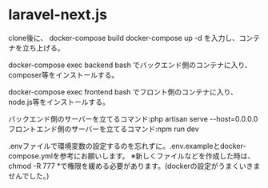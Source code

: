# laravel-next.js
clone後に、
docker-compose build
docker-compose up -d
を入力し、コンテナを立ち上げる。

docker-compose exec backend bash
でバックエンド側のコンテナに入り、
composer等をインストールする。

docker-compose exec frontend bash
でフロント側のコンテナに入り、
node.js等をインストールする。

バックエンド側のサーバーを立てるコマンド:php artisan serve --host=0.0.0.0
フロントエンド側のサーバーを立てるコマンド:npm run dev

.envファイルで環境変数の設定するのを忘れずに。.env.exampleとdocker-compose.ymlを参考にお願いします。
※新しくファイルなどを作成した時は、chmod -R 777 *で権限を緩める必要があります。(dockerの設定がうまくいきませんでした。)
